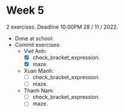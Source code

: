 # Week 5
2 exercises. Deadline 10:00PM 28 / 11 / 2022.

- Done at school:
- Commit exercises:
  - Viet Anh: 
    - [x] check_bracket_expression.
    - [x] maze.
  - Xuan Manh: 
    - [ ] check_bracket_expression.   
    - [ ] maze.
  - Thanh Nam: 
    - [ ] check_bracket_expression.
    - [ ] maze.
